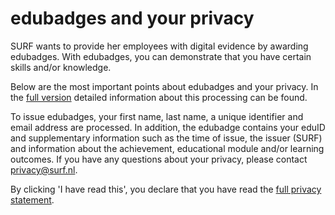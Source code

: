 # edubadges and your privacy

SURF wants to provide her employees with digital evidence by awarding edubadges. With edubadges, you can demonstrate that you have certain skills and/or knowledge.

Below are the most important points about edubadges and your privacy. In the [full version](https://raw.githubusercontent.com/edubadges/privacy/master/surf/informal-edubadges-agreement-en.md) detailed information about this processing can be found.

To issue edubadges, your first name, last name, a unique identifier and email address are processed. In addition, the edubadge contains your eduID and supplementary information such as the time of issue, the issuer (SURF) and information about the achievement, educational module and/or learning outcomes. If you have any questions about your privacy, please contact [privacy@surf.nl](mailto:privacy@surf.nl).

By clicking 'I have read this', you declare that you have read the [full privacy statement](https://raw.githubusercontent.com/edubadges/privacy/master/surf/informal-edubadges-agreement-en.md).

